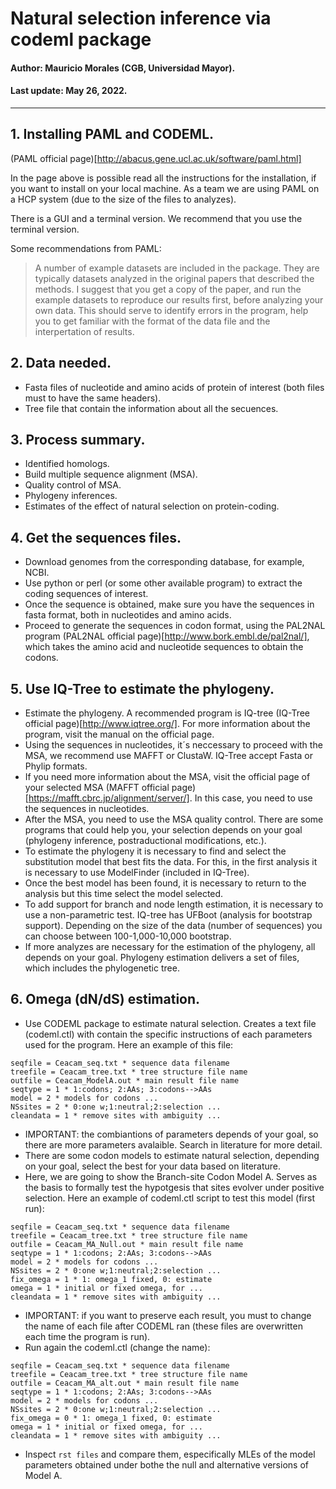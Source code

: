 # Natural selection inference via codeml package

#### Author: Mauricio Morales (CGB, Universidad Mayor).

#### Last update: May 26, 2022.

---------------

## 1. Installing PAML and CODEML.

(PAML official page)[http://abacus.gene.ucl.ac.uk/software/paml.html]

In the page above is possible read all the instructions for the installation, if you want to install on your local machine. As a team we are using PAML on a HCP system (due to the size of the files to analyzes). 

There is a GUI and a terminal version. We recommend that you use the terminal version. 

Some recommendations from PAML:
>A number of example datasets are included in the package. They are typically datasets analyzed in the original papers that described the methods. I suggest that you get a copy of the paper, and run the example datasets to reproduce our results first, before analyzing your own data. This should serve to identify errors in the program, help you to get familiar with the format of the data file and the interpertation of results.

## 2. Data needed.

* Fasta files of nucleotide and amino acids of protein of interest (both files must to have the same headers).
* Tree file that contain the information about all the secuences. 

## 3. Process summary.

* Identified homologs.
* Build multiple sequence alignment (MSA).
* Quality control of MSA.
* Phylogeny inferences.
* Estimates of the effect of natural selection on protein-coding.

## 4. Get the sequences files.

* Download genomes from the corresponding database, for example, NCBI.
* Use python or perl (or some other available program) to extract the coding sequences of interest.
* Once the sequence is obtained, make sure you have the sequences in fasta format, both in nucleotides and amino acids.
* Proceed to generate the sequences in codon format, using the PAL2NAL program (PAL2NAL official page)[http://www.bork.embl.de/pal2nal/], which takes the amino acid and nucleotide sequences to obtain the codons.

## 5. Use IQ-Tree to estimate the phylogeny.

* Estimate the phylogeny. A recommended program is IQ-tree (IQ-Tree official page)[http://www.iqtree.org/]. For more information about the program, visit the manual on the official page. 
* Using the sequences in nucleotides, it´s neccessary to proceed with the MSA, we recommend use MAFFT or ClustaW. IQ-Tree accept Fasta or Phylip formats. 
* If you need more information about the MSA, visit the official page of your selected MSA (MAFFT official page)[https://mafft.cbrc.jp/alignment/server/]. In this case, you need to use the sequences in nucleotides. 
* After the MSA, you need to use the MSA quality control. There are some programs that could help you, your selection depends on your goal (phylogeny inference, postraductional modifications, etc.).
* To estimate the phylogeny it is necessary to find and select the substitution model that best fits the data. For this, in the first analysis it is necessary to use ModelFinder (included in IQ-Tree).
* Once the best model has been found, it is necessary to return to the analysis but this time select the model selected.
* To add support for branch and node length estimation, it is necessary to use a non-parametric test. IQ-tree has UFBoot (analysis for bootstrap support). Depending on the size of the data (number of sequences) you can choose between 100-1,000-10,000 bootstrap.
* If more analyzes are necessary for the estimation of the phylogeny, all depends on your goal. Phylogeny estimation delivers a set of files, which includes the phylogenetic tree.

## 6. Omega (dN/dS) estimation.

* Use CODEML package to estimate natural selection. Creates a text file (codeml.ctl) with contain the specific instructions of each parameters used for the program. Here an example of this file: 
```
seqfile = Ceacam_seq.txt * sequence data filename
treefile = Ceacam_tree.txt * tree structure file name
outfile = Ceacam_ModelA.out * main result file name
seqtype = 1 * 1:codons; 2:AAs; 3:codons-->AAs
model = 2 * models for codons ...
NSsites = 2 * 0:one w;1:neutral;2:selection ...
cleandata = 1 * remove sites with ambiguity ...
```
* IMPORTANT: the combiantions of parameters depends of your goal, so there are more parameters avalaible. Search in literature for more detail. 
* There are some codon models to estimate natural selection, depending on your goal, select the best for your data based on literature. 
* Here, we are going to show the Branch-site Codon Model A. Serves as the basis to formally test the hypotgesis that sites evolver under positive selection. Here an example of codeml.ctl script to test this model (first run): 
```
seqfile = Ceacam_seq.txt * sequence data filename
treefile = Ceacam_tree.txt * tree structure file name
outfile = Ceacam_MA_Null.out * main result file name
seqtype = 1 * 1:codons; 2:AAs; 3:codons-->AAs
model = 2 * models for codons ...
NSsites = 2 * 0:one w;1:neutral;2:selection ...
fix_omega = 1 * 1: omega_1 fixed, 0: estimate
omega = 1 * initial or fixed omega, for ...
cleandata = 1 * remove sites with ambiguity ...
```
* IMPORTANT: if you want to preserve each result, you must to change the name of each file after CODEML ran (these files are overwritten each time the program is run). 
* Run again the codeml.ctl (change the name):
```
seqfile = Ceacam_seq.txt * sequence data filename
treefile = Ceacam_tree.txt * tree structure file name
outfile = Ceacam_MA_alt.out * main result file name
seqtype = 1 * 1:codons; 2:AAs; 3:codons-->AAs
model = 2 * models for codons ...
NSsites = 2 * 0:one w;1:neutral;2:selection ...
fix_omega = 0 * 1: omega_1 fixed, 0: estimate
omega = 1 * initial or fixed omega, for ...
cleandata = 1 * remove sites with ambiguity ...
```
* Inspect ```rst files``` and compare them, especifically MLEs of the model parameters obtained under bothe the null and alternative versions of Model A. 


